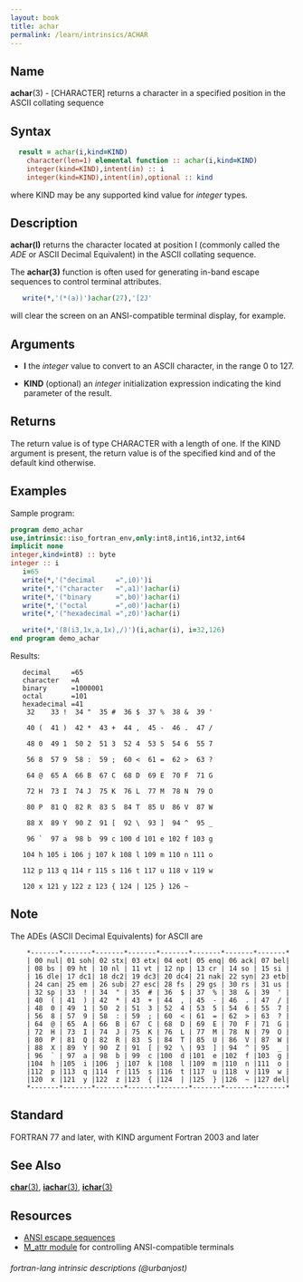 ```yaml
---
layout: book
title: achar
permalink: /learn/intrinsics/ACHAR
---
```

## __Name__

__achar__(3) - \[CHARACTER\] returns a character in a specified position in the ASCII collating sequence

## __Syntax__
```fortran
  result = achar(i,kind=KIND)
    character(len=1) elemental function :: achar(i,kind=KIND)
    integer(kind=KIND),intent(in) :: i
    integer(kind=KIND),intent(in),optional :: kind
```
where KIND may be any supported kind value for _integer_ types.

## __Description__

__achar(I)__ returns the character located at position I (commonly called the 
_ADE_ or ASCII Decimal Equivalent) in the ASCII collating sequence.

The __achar(3)__ function is often used for generating in-band escape
sequences to control terminal attributes.
```fortran
   write(*,'(*(a))')achar(27),'[2J'
```
will clear the screen on an ANSI-compatible terminal display, for
example.

## __Arguments__

  - __I__
    the _integer_ value to convert to an ASCII character, in the range
    0 to 127.

  - __KIND__
    (optional) an _integer_ initialization expression indicating the kind
    parameter of the result.

## __Returns__

The return value is of type CHARACTER with a length of one. If the KIND
argument is present, the return value is of the specified kind and of
the default kind otherwise.

## __Examples__

Sample program:

```fortran
program demo_achar
use,intrinsic::iso_fortran_env,only:int8,int16,int32,int64 
implicit none
integer,kind=int8) :: byte
integer :: i
   i=65
   write(*,'("decimal     =",i0)')i
   write(*,'("character   =",a1)')achar(i)
   write(*,'("binary      =",b0)')achar(i)
   write(*,'("octal       =",o0)')achar(i)
   write(*,'("hexadecimal =",z0)')achar(i)

   write(*,'(8(i3,1x,a,1x),/)')(i,achar(i), i=32,126)
end program demo_achar
```
Results:
```
   decimal     =65
   character   =A
   binary      =1000001
   octal       =101
   hexadecimal =41
    32    33 !  34 "  35 #  36 $  37 %  38 &  39 '
   
    40 (  41 )  42 *  43 +  44 ,  45 -  46 .  47 /
   
    48 0  49 1  50 2  51 3  52 4  53 5  54 6  55 7
   
    56 8  57 9  58 :  59 ;  60 <  61 =  62 >  63 ?
   
    64 @  65 A  66 B  67 C  68 D  69 E  70 F  71 G
   
    72 H  73 I  74 J  75 K  76 L  77 M  78 N  79 O
   
    80 P  81 Q  82 R  83 S  84 T  85 U  86 V  87 W
   
    88 X  89 Y  90 Z  91 [  92 \  93 ]  94 ^  95 _
   
    96 `  97 a  98 b  99 c 100 d 101 e 102 f 103 g
   
   104 h 105 i 106 j 107 k 108 l 109 m 110 n 111 o
   
   112 p 113 q 114 r 115 s 116 t 117 u 118 v 119 w
   
   120 x 121 y 122 z 123 { 124 | 125 } 126 ~
```
## __Note__

The ADEs (ASCII Decimal Equivalents) for ASCII are

```
    *-------*-------*-------*-------*-------*-------*-------*-------*
    | 00 nul| 01 soh| 02 stx| 03 etx| 04 eot| 05 enq| 06 ack| 07 bel|
    | 08 bs | 09 ht | 10 nl | 11 vt | 12 np | 13 cr | 14 so | 15 si |
    | 16 dle| 17 dc1| 18 dc2| 19 dc3| 20 dc4| 21 nak| 22 syn| 23 etb|
    | 24 can| 25 em | 26 sub| 27 esc| 28 fs | 29 gs | 30 rs | 31 us |
    | 32 sp | 33  ! | 34  " | 35  # | 36  $ | 37  % | 38  & | 39  ' |
    | 40  ( | 41  ) | 42  * | 43  + | 44  , | 45  - | 46  . | 47  / |
    | 48  0 | 49  1 | 50  2 | 51  3 | 52  4 | 53  5 | 54  6 | 55  7 |
    | 56  8 | 57  9 | 58  : | 59  ; | 60  < | 61  = | 62  > | 63  ? |
    | 64  @ | 65  A | 66  B | 67  C | 68  D | 69  E | 70  F | 71  G |
    | 72  H | 73  I | 74  J | 75  K | 76  L | 77  M | 78  N | 79  O |
    | 80  P | 81  Q | 82  R | 83  S | 84  T | 85  U | 86  V | 87  W |
    | 88  X | 89  Y | 90  Z | 91  [ | 92  \ | 93  ] | 94  ^ | 95  _ |
    | 96  ` | 97  a | 98  b | 99  c |100  d |101  e |102  f |103  g |
    |104  h |105  i |106  j |107  k |108  l |109  m |110  n |111  o |
    |112  p |113  q |114  r |115  s |116  t |117  u |118  v |119  w |
    |120  x |121  y |122  z |123  { |124  | |125  } |126  ~ |127 del|
    *-------*-------*-------*-------*-------*-------*-------*-------*
```

## __Standard__

FORTRAN 77 and later, with KIND argument Fortran 2003 and later

## __See Also__

[__char__(3)](CHAR),
[__iachar__(3)](IACHAR),
[__ichar__(3)](ICHAR)

## __Resources__

- [ANSI escape sequences](https://en.wikipedia.org/wiki/ANSI_escape_code)
- [M_attr module](https://github.com/urbanjost/M_attr) for controlling ANSI-compatible terminals


###### fortran-lang intrinsic descriptions (@urbanjost)
